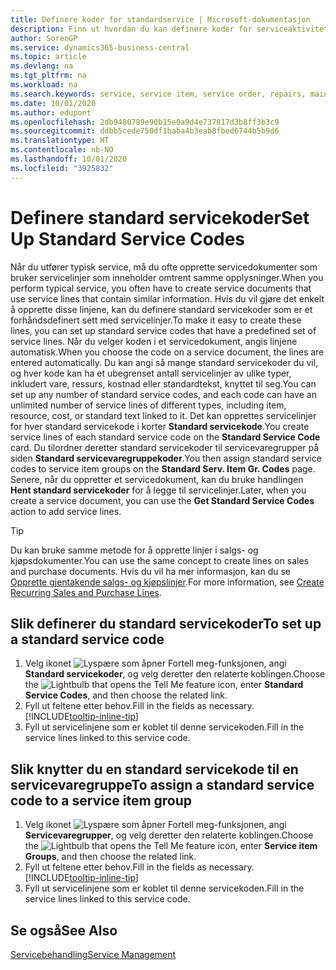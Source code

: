 ```yaml
---
title: Definere koder for standardservice | Microsoft-dokumentasjon
description: Finn ut hvordan du kan definere koder for serviceaktiviteter som utføres ofte.
author: SorenGP
ms.service: dynamics365-business-central
ms.topic: article
ms.devlang: na
ms.tgt_pltfrm: na
ms.workload: na
ms.search.keywords: service, service item, service order, repairs, maintenance
ms.date: 10/01/2020
ms.author: edupont
ms.openlocfilehash: 2db9480789e90b15e0a9d4e737817d3b8ff3b3c9
ms.sourcegitcommit: ddbb5cede750df1baba4b3eab8fbed6744b5b9d6
ms.translationtype: HT
ms.contentlocale: nb-NO
ms.lasthandoff: 10/01/2020
ms.locfileid: "3925832"
---
```

# <a name="set-up-standard-service-codes"></a><span data-ttu-id="da3d2-103">Definere standard servicekoder</span><span class="sxs-lookup"><span data-stu-id="da3d2-103">Set Up Standard Service Codes</span></span>

<span data-ttu-id="da3d2-104">Når du utfører typisk service, må du ofte opprette servicedokumenter som bruker servicelinjer som inneholder omtrent samme opplysninger.</span><span class="sxs-lookup"><span data-stu-id="da3d2-104">When you perform typical service, you often have to create service documents that use service lines that contain similar information.</span></span> <span data-ttu-id="da3d2-105">Hvis du vil gjøre det enkelt å opprette disse linjene, kan du definere standard servicekoder som er et forhåndsdefinert sett med servicelinjer.</span><span class="sxs-lookup"><span data-stu-id="da3d2-105">To make it easy to create these lines, you can set up standard service codes that have a predefined set of service lines.</span></span> <span data-ttu-id="da3d2-106">Når du velger koden i et servicedokument, angis linjene automatisk.</span><span class="sxs-lookup"><span data-stu-id="da3d2-106">When you choose the code on a service document, the lines are entered automatically.</span></span> <span data-ttu-id="da3d2-107">Du kan angi så mange standard servicekoder du vil, og hver kode kan ha et ubegrenset antall servicelinjer av ulike typer, inkludert vare, ressurs, kostnad eller standardtekst, knyttet til seg.</span><span class="sxs-lookup"><span data-stu-id="da3d2-107">You can set up any number of standard service codes, and each code can have an unlimited number of service lines of different types, including item, resource, cost, or standard text linked to it.</span></span> <span data-ttu-id="da3d2-108">Det kan opprettes servicelinjer for hver standard servicekode i korter **Standard servicekode**.</span><span class="sxs-lookup"><span data-stu-id="da3d2-108">You create service lines of each standard service code on the **Standard Service Code** card.</span></span> <span data-ttu-id="da3d2-109">Du tilordner deretter standard servicekoder til servicevaregrupper på siden **Standard servicevaregruppekoder**.</span><span class="sxs-lookup"><span data-stu-id="da3d2-109">You then assign standard service codes to service item groups on the **Standard Serv. Item Gr. Codes** page.</span></span> <span data-ttu-id="da3d2-110">Senere, når du oppretter et servicedokument, kan du bruke handlingen **Hent standard servicekoder** for å legge til servicelinjer.</span><span class="sxs-lookup"><span data-stu-id="da3d2-110">Later, when you create a service document, you can use the **Get Standard Service Codes** action to add service lines.</span></span>  
  
> [!Tip]
> <span data-ttu-id="da3d2-111">Du kan bruke samme metode for å opprette linjer i salgs- og kjøpsdokumenter.</span><span class="sxs-lookup"><span data-stu-id="da3d2-111">You can use the same concept to create lines on sales and purchase documents.</span></span> <span data-ttu-id="da3d2-112">Hvis du vil ha mer informasjon, kan du se [Opprette gjentakende salgs- og kjøpslinjer](sales-how-work-standard-lines.md).</span><span class="sxs-lookup"><span data-stu-id="da3d2-112">For more information, see [Create Recurring Sales and Purchase Lines](sales-how-work-standard-lines.md).</span></span>  
  
## <a name="to-set-up-a-standard-service-code"></a><span data-ttu-id="da3d2-113">Slik definerer du standard servicekoder</span><span class="sxs-lookup"><span data-stu-id="da3d2-113">To set up a standard service code</span></span>

1. <span data-ttu-id="da3d2-114">Velg ikonet ![Lyspære som åpner Fortell meg-funksjonen](media/ui-search/search_small.png "Fortell hva du vil gjøre"), angi **Standard servicekoder**, og velg deretter den relaterte koblingen.</span><span class="sxs-lookup"><span data-stu-id="da3d2-114">Choose the ![Lightbulb that opens the Tell Me feature](media/ui-search/search_small.png "Tell me what you want to do") icon, enter **Standard Service Codes**, and then choose the related link.</span></span>  
2. <span data-ttu-id="da3d2-115">Fyll ut feltene etter behov.</span><span class="sxs-lookup"><span data-stu-id="da3d2-115">Fill in the fields as necessary.</span></span> [!INCLUDE[tooltip-inline-tip](includes/tooltip-inline-tip_md.md)]  
3. <span data-ttu-id="da3d2-116">Fyll ut servicelinjene som er koblet til denne servicekoden.</span><span class="sxs-lookup"><span data-stu-id="da3d2-116">Fill in the service lines linked to this service code.</span></span>  

## <a name="to-assign-a-standard-service-code-to-a-service-item-group"></a><span data-ttu-id="da3d2-117">Slik knytter du en standard servicekode til en servicevaregruppe</span><span class="sxs-lookup"><span data-stu-id="da3d2-117">To assign a standard service code to a service item group</span></span>

1. <span data-ttu-id="da3d2-118">Velg ikonet ![Lyspære som åpner Fortell meg-funksjonen](media/ui-search/search_small.png "Fortell hva du vil gjøre"), angi **Servicevaregrupper**, og velg deretter den relaterte koblingen.</span><span class="sxs-lookup"><span data-stu-id="da3d2-118">Choose the ![Lightbulb that opens the Tell Me feature](media/ui-search/search_small.png "Tell me what you want to do") icon, enter **Service item Groups**, and then choose the related link.</span></span>  
2. <span data-ttu-id="da3d2-119">Fyll ut feltene etter behov.</span><span class="sxs-lookup"><span data-stu-id="da3d2-119">Fill in the fields as necessary.</span></span> [!INCLUDE[tooltip-inline-tip](includes/tooltip-inline-tip_md.md)]
3. <span data-ttu-id="da3d2-120">Fyll ut servicelinjene som er koblet til denne servicekoden.</span><span class="sxs-lookup"><span data-stu-id="da3d2-120">Fill in the service lines linked to this service code.</span></span>  

## <a name="see-also"></a><span data-ttu-id="da3d2-121">Se også</span><span class="sxs-lookup"><span data-stu-id="da3d2-121">See Also</span></span>

[<span data-ttu-id="da3d2-122">Servicebehandling</span><span class="sxs-lookup"><span data-stu-id="da3d2-122">Service Management</span></span>](service-service.md)